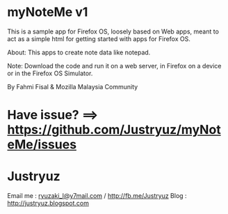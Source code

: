 myNoteMe v1
============
This is a sample app for Firefox OS, loosely based on Web apps, meant to act as a simple html for getting started with apps for Firefox OS.

About: 
This apps to create note data like notepad.

Note:
Download the code and run it on a web server, in Firefox on a device or in the Firefox OS Simulator. 

By Fahmi Fisal & Mozilla Malaysia Community


Have issue? ==> https://github.com/Justryuz/myNoteMe/issues
============

Justryuz
============
Email me : ryuzaki_l@y7mail.com / http://fb.me/Justryuz 
Blog : http://justryuz.blogspot.com
